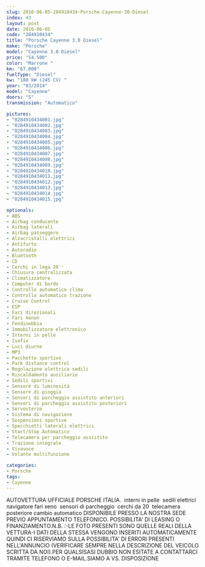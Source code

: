```yaml
---
slug: 2016-06-05-284910434-Porsche-Cayenne-30-Diesel
index: 43
layout: post
date: 2016-06-05
code: "284910434"
title: "Porsche Cayenne 3.0 Diesel"
make: "Porsche"
model: "Cayenne 3.0 Diesel"
price: "54.500"
color: "Marrone "
km: "67.000"
fuelType: "Diesel"
kw: "180 kW (245 CV) "
year: "03/2014"
model: "Cayenne"
doors: "5"
transmission: "Automatico"

pictures:
- "0284910434001.jpg"
- "0284910434002.jpg"
- "0284910434003.jpg"
- "0284910434004.jpg"
- "0284910434005.jpg"
- "0284910434006.jpg"
- "0284910434007.jpg"
- "0284910434008.jpg"
- "0284910434009.jpg"
- "0284910434010.jpg"
- "0284910434011.jpg"
- "0284910434012.jpg"
- "0284910434013.jpg"
- "0284910434014.jpg"
- "0284910434015.jpg"

optionals:
- ABS
- Airbag conducente
- Airbag laterali
- Airbag passeggero
- Alzacristalli elettrici
- Antifurto
- Autoradio
- Bluetooth
- CD
- Cerchi in lega 20''
- Chiusura centralizzata
- Climatizzatore
- Computer di bordo
- Controllo automatico clima
- Controllo automatico trazione
- Cruise Control
- ESP
- Fari direzionali
- Fari Xenon
- Fendinebbia
- Immobilizzatore elettronico
- Interni in pelle
- Isofix
- Luci diurne
- MP3
- Pacchetto sportivo
- Park distance control
- Regolazione elettrica sedili
- Riscaldamento ausiliario
- Sedili sportivi
- Sensore di luminosità
- Sensore di pioggia
- Sensori di parcheggio assistito anteriori
- Sensori di parcheggio assistito posteriori
- Servosterzo
- Sistema di navigazione
- Sospensioni sportive
- Specchietti laterali elettrici
- Start/Stop Automatico
- Telecamera per parcheggio assistito
- Trazione integrale
- Vivavoce
- Volante multifunzione

categories:
- Porsche
tags:
- Cayenne
---
```

AUTOVETTURA UFFICIALE PORSCHE ITALIA.  interni in pelle  sedili elettrici  navigatore fari xeno  sensori di parcheggio  cerchi da 20  telecamera posteriore cambio automatico DISPONIBILE PRESSO LA NOSTRA SEDE PREVIO APPUNTAMENTO TELEFONICO. POSSIBILITA' DI LEASING O FINANZIAMENTO.N.B. :-LE FOTO PRESENTI SONO QUELLE REALI DELLA VETTURA-I DATI DELLA STESSA VENGONO INSERITI AUTOMATICAMENTE QUINDI CI RISERVIAMO SULLA POSSIBILITA' DI ERRORI PRESENTI NELL'ANNUNCIO (VERIFICARE SEMPRE NELLA DESCRIZIONE DEL VEICOLO SCRITTA DA NOI).PER QUALSISASI DUBBIO NON ESITATE A CONTATTARCI TRAMITE TELEFONO O E-MAIL.SIAMO A VS. DISPOSIZIONE